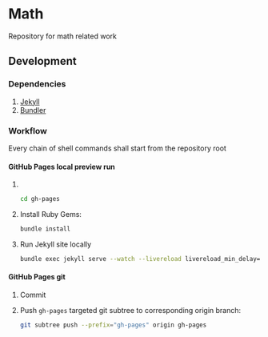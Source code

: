 # Math

Repository for math related work

## Development

### Dependencies

1. [Jekyll](https://jekyllrb.com/docs/)
1. [Bundler](https://bundler.io/)

### Workflow

Every chain of shell commands shall start from the repository root

#### GitHub Pages local preview run

1. </br>

	```bash
	cd gh-pages
	```

1. Install Ruby Gems:
	```bash
	bundle install
	```

1. Run Jekyll site locally
	```bash
	bundle exec jekyll serve --watch --livereload livereload_min_delay=10 open_url=true
	```

#### GitHub Pages git

1. Commit
1. Push `gh-pages` targeted git subtree to corresponding origin branch:

	```bash
	git subtree push --prefix="gh-pages" origin gh-pages
	```
